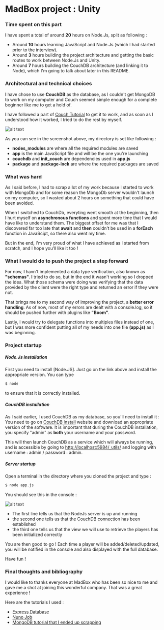 # MadBox project : Unity


###  Time spent on this part

I have spent a total of around **20** hours on Node.Js, split as following :
- Around **10** hours learning JavaScript and Node.Js (which I had started prior to the interview).
- Around **3** hours building the project architecture and getting the basic routes to work between Node.Js and Unity.
- Around **7** hours building the CouchDB architecture (and linking it to Node), which I'm going to talk about later in this README.

###  Architectural and technical choices
I have chose to use **CouchDB** as the database, as I couldn't get MongoDB to work on my computer and Couch seemed simple enough for a complete beginner like me to get a hold of. 

I have followed a part of [Couch Tutorial] to get it to work, and as soon as I understood how it worked, I tried to do the rest by myself.

![alt text](https://i.stack.imgur.com/giHlp.png "Image1")

As you can see in the screenshot above, my directory is set like following :
  - **nodes_modules** are where all the required modules are saved
  - **app** is the main JavaScript file and will be the one you're launching
  - **couchdb** and **init_couch** are dependencies used in **app.js**
  - **package** and **package-lock** are where the required packages are saved

### What was hard
As I said before, I had to scrap a lot of my work because I started to work with MongoDb and for some reason the MongoDb server wouldn't launch on my computer, so I wasted about 2 hours on something that could have been avoided.

When I switched to CouchDb, everyting went smooth at the beginning, then I hurt myself on **asynchronous functions** and spent more time that I would have like to understand them. The biggest offset for me was that I discovered far too late that **await** and **then** couldn't be used in a **forEach** function in JavaScipt, so there also went my time. 

But in the end, I'm very proud of what I have achieved as I started from scratch, and I hope you'll like it too !

### What I would do to push the project a step forward

For now, I havn't implemented a data type verification, also known as **"schemas"**. I tried to do so, but in the end it wasn't working so I dropped the idea. What those schema were doing was verifying that the data provided by the client were the right type and returned an error if they were not.

That brings me to my second way of improving the project, a **better error handling**. As of now, most of my errors are dealt with a console.log, so it should be pushed further with plugins like **"Boom"**.

Lastly, I would try to delegate functions into multiples files instead of one, but I was more confident putting all of my needs into one file **(app.js)** as I was beginning.

### Project startup

##### Node.Js installation

First you need to install [Node.JS].
Just go on the link above and install the appropriate version.
You can type 
```sh
$ node
```
to ensure that it is correctly installed.
##### CouchDB installation
As I said earlier, I used CouchDB as my database, so you'll need to install it :
You need to go on [CouchDB Install] website and download an appropriate version of the software.
It is important that during the CouchDB installation, you specify "admin" as **both** your username and your password.

This will then launch CouchDB as a service which will always be running, and is accessible by going to <http://localhost:5984/_utils/> and logging with username : admin / password : admin.

##### Server startup
Open a terminal in the directory where you cloned the project and type :

```sh
$ node app.js
```
You should see this in the console : 

![alt text](https://i.stack.imgur.com/kaSCz.png "Image1")
- The first line tells us that the NodeJs server is up and running
- the second one tells us that the CouchDB connection has been established
- the third one tells us that the view we will use to retrieve the players has been initialized correctly

You are then good to go ! 
Each time a player will be added/deleted/updated, you will be notified in the console and also displayed with the full database.

Have fun !

### Final thoughts and bibliography

I would like to thanks everyone at MadBox who has been so nice to me and gave me a shot at joining this wonderful company.
That was a great experience !

Here are the tutorials I used :
- [Express Database]
- [Nuno Job]
- [MongoDB tutorial that I ended up scrapping]

[//]: #

   [Couch Tutorial]: <https://medium.com/yld-blog/node-js-databases-using-couchdb-5135f6f45dc1>
   [CouchDB Install]: <https://couchdb.apache.org/>
   [Express database]: <https://expressjs.com/fr/guide/database-integration.html>
   [MongoDB tutorial that I ended up scrapping]: <https://medium.com/@dinyangetoh/how-to-build-simple-restful-api-with-nodejs-expressjs-and-mongodb-99348012925d>
   [Nuno Job]: <https://writings.nunojob.com/2012/07/How-To-Update-A-Document-With-Nano-The-CouchDB-Client-for-Node.js.html>
   

   
